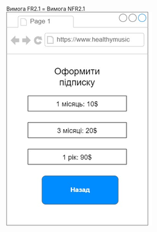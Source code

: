 Вимога FR2.1 = Вимога NFR2.1
![](https://github.com/oleksandrblazhko/ai202-prokopenko/blob/ai-202-prokopenko-with_laboratory_work_3/1.4-FuncNonFuncRequirements/1.4.4-NFRUserInterfaceOUTPUT/NFR2.1.jpg?raw=true)
